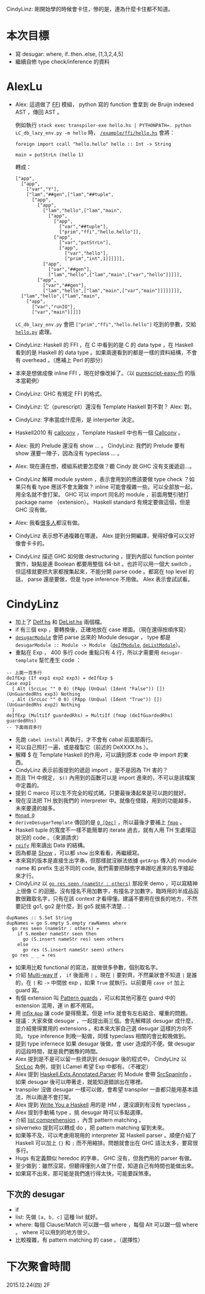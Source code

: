 CindyLinz: 剛開始學的時候會卡住，慘的是，連為什麼卡住都不知道。

# 本次目標

  * 寫 desugar: where, if..then..else, [1,3,2,4,5]
  * 繼續自修 type check/inference 的資料

# AlexLu

  * Alex: 這週做了 [FFI](https://github.com/op8867555/BYOHC-transpiler/blob/2136f167aa1a7e5877b29954a27f74525d965c07/src/Trans.hs#L274) 模組， python 寫的 function 會拿到 de Bruijn indexed AST ，傳回 AST 。

    例如執行 `stack exec transpiler-exe hello.hs | PYTHONPATH=. python LC_db_lazy_env.py -m hello` 時， [`/example/ffi/hello.hs`](https://github.com/op8867555/BYOHC-transpiler/blob/d34960c7165af60f0229e1d9a6ad8811631f42b7/example/ffi/hello.hs)  會將：

    ```
    foreign import ccall "hello.hello" hello :: Int -> String

    main = putStrLn (hello 1)
    ```

    轉成：

    ```
    ["app",
      ["app",
        ["var","Y"],
        ["lam","##gen",["lam","##tuple",
          ["app",
            ["app",
              ["lam","hello",["lam","main",
                ["app",
                  ["app",
                    ["var","##tuple"],
                    ["prim","ffi","hello.hello"]],
                  ["app",
                    ["var","putStrLn"],
                    ["app",
                      ["var","hello"],
                      ["prim","int",1]]]]]],
              ["app",
                ["var","##gen"],
                ["lam","hello",["lam","main",["var","hello"]]]]],
            ["app",
              ["var","##gen"],
              ["lam","hello",["lam","main",["var","main"]]]]]]]],
      ["lam","hello",["lam","main",
        ["app",
          ["var","runIO"],
          ["var","main"]]]]]
    ```

    `LC_db_lazy_env.py` 會把 `["prim","ffi","hello.hello"]` 吃到的參數，交給 [`hello.py`](https://github.com/op8867555/BYOHC-transpiler/blob/d34960c7165af60f0229e1d9a6ad8811631f42b7/example/ffi/hello.py) 處理。

  * CindyLinz: Haskell 的 FFI ，在 C 中看到的是 C 的 data type ，在 Haskell 看到的是 Haskell 的 data type 。如果兩邊看到的都是一樣的資料結構，不會有 overhead 。（應補上 Perl 的部分）
  * 本來是想做成像 inline FFI ，現在好像改掉了。（以 [purescript-easy-ffi](https://github.com/pelotom/purescript-easy-ffi) 的版本當範例）
  * CindyLinz: GHC 有規定 FFI 的格式。
  * CindyLinz: 它（purescript）還沒有 Template Haskell 對不對？ Alex: 對。
  * CindyLinz: 字串當成什麼用，是 interperter 決定。
  * Haskell2010 有 [callconv](https://www.haskell.org/onlinereport/haskell2010/haskellch8.html) ，Template Haskell 中也有一個 [Callconv](http://hackage.haskell.org/package/template-haskell-2.10.0.0/docs/Language-Haskell-TH-Syntax.html#t:Callconv) 。
  * Alex: 我的 Prelude 還沒有 show ... 。 CindyLinz: 我們的 Prelude 要有 show 還要一陣子，因為沒有 typeclass ... 。
  * Alex: 現在還在想，模組系統要怎麼做？聽 Cindy 說 GHC 沒有支援遞迴...。
  * CindyLinz 解釋 module system ，表示會用到的應該要做 type check ？如果只有看 type 應該不會太難做？ inline 可能會複雜一些。可以全部放一起，用全名就不會打架。 GHC 可以 import 同名的 module ，前面用雙引號打 package name （extension）。 Haskell standard 有規定要做這個，但是 GHC 沒有做。
  * Alex: 我看[很多人](https://wiki.haskell.org/Mutually_recursive_modules#Compiler_support)都沒有做。
  * CindyLinz 表示想不通複雜在哪邊， Alex 提到分開編譯，覺得好像可以又好像會卡卡的。
  * CindyLinz 描述 GHC 如何做 destructuring ，提到內部以 function pointer 實作，缺點是連 Boolean 都要用整個 64-bit 。也許可以用一個大 switch ，但這樣就要把大家都搜集起來，不能分開 parse code 。都寫在 top level 的話， parse 還是要做，但是 type inference 不用做。 Alex 表示會試試看。

# CindyLinz

  * 加上了 [DeIf.hs](https://github.com/CindyLinz/Haskell.js/blob/a527eef3a54f8f9fab3ec3d4e4a5cb46bdf69cb5/trans/src/DeIf.hs) 和 [DeList.hs](https://github.com/CindyLinz/Haskell.js/blob/cca5df022a096f1bc0c5bb3cec202821e4d0908d/trans/src/DeList.hs) 兩個檔。
  * if 有三個 exp ，要轉換後，正確地放在 case 裡面。（現在還得按順序寫）
  * [`desugarModule`](https://github.com/CindyLinz/Haskell.js/blob/cca5df022a096f1bc0c5bb3cec202821e4d0908d/trans/src/Main.hs#L239) 會把 parse 出來的 Module desugar ， type 都是 `desugarModule :: Module -> Module` （[`deIfModule`](https://github.com/CindyLinz/Haskell.js/blob/cca5df022a096f1bc0c5bb3cec202821e4d0908d/trans/src/DeIf.hs#L229), [`deListModule`](https://github.com/CindyLinz/Haskell.js/blob/cca5df022a096f1bc0c5bb3cec202821e4d0908d/trans/src/DeList.hs#L226)）。
  * 重點在 Exp ， 400 多行 code 重點只有 4 行，所以才需要用 `desugar-template` 幫忙產生 code ：

  ```
  -- 上面一百多行
  deIfExp (If exp1 exp2 exp3) = deIfExp $
  Case exp1
    [ Alt (SrcLoc "" 0 0) (PApp (UnQual (Ident "False")) []) (UnGuardedRhs exp3) Nothing
    , Alt (SrcLoc "" 0 0) (PApp (UnQual (Ident "True")) []) (UnGuardedRhs exp2) Nothing
    ]
  deIfExp (MultiIf guardedRhs) = MultiIf (fmap (deIfGuardedRhs) guardedRhs)
  -- 下面兩百多行
  ```

  * 先跑 `cabel install` 再執行，才不會有 cabal 前面那兩行。
  * 可以自己照打一遍，或是複製它（前述的 DeXXXX.hs ）。
  * 解釋 $ 在 Template Haskell 的作用，可以讀到原本 code 中 import 的東西。
  * CindyLinz 表示前面提到的遞迴 import ，是不是因為 TH 害的？
  * 而且 TH 中規定， `$()` 內用到的函數可以是 import 進來的，不可以是該檔案中定義的。
  * 提到 C marco 可以生不完全的程式碼，只要最後湊起來是可以跑的就好。
  * 現在沒法把 TH 放到我們的 interpreter 中。就像在借錢，用到的功能越多，未來要還的越多。
  * [`Monad Q`](https://hackage.haskell.org/package/template-haskell-2.6.0.0/docs/Language-Haskell-TH-Syntax.html#t:Q)
  * `deriveDesugarTemplate` 傳回的是 [`Q [Dec]`](https://github.com/CindyLinz/Haskell.js/blob/cca5df022a096f1bc0c5bb3cec202821e4d0908d/trans/desugar-template-src/DeriveTemplate.hs#L59) ，所以最後才要補上 [`fmap`](https://github.com/CindyLinz/Haskell.js/blob/cca5df022a096f1bc0c5bb3cec202821e4d0908d/trans/desugar-template-src/DeriveTemplate.hs#L81) 。
  * Haskell tuple 的寬度不一樣不能簡單的 iterate 過去，就有人用 TH 生處理這狀況的 code 。（來源請求）
  * [`reify`](https://hackage.haskell.org/package/template-haskell-2.7.0.0/docs/Language-Haskell-TH.html#v:reify) 用來讀出 Data 的結構。
  * 因為都是 [Show](https://hackage.haskell.org/package/base-4.5.0.0/docs/Text-Show.html#t:Show) ，可以都 `show` 出來看看，再繼續寫。
  * 本來寫的版本是直接生出字串，但那樣就沒辦法依據 `getArgs` 傳入的 module name 和 prefix 生出不同的 code, 我們需要把靜態字串跟吃進來的名字接起來才行。
  * CindyLinz 以 [`go res seen (nameStr : others)`](https://github.com/CindyLinz/Haskell.js/blob/cca5df022a096f1bc0c5bb3cec202821e4d0908d/trans/desugar-template-src/DeriveTemplate.hs#L102) 那段來 demo ，可以寫精神上很像 C  的迴圈。沒有撞名不用加數字，有撞名才加數字。臨時用的半成品函數很難取名字，只有在該 context 才看得懂。建議不要用在很長的地方，不然要記住 go1, go2 是什麼，到 go5 就搞不清楚...：

  ```
  dupNames :: S.Set String
  dupNames = go S.empty S.empty rawNames where
    go res seen (nameStr : others) =
      if S.member nameStr seen then
        go (S.insert nameStr res) seen others
      else
        go res (S.insert nameStr seen) others
    go res _ _ = res
  ```

  * 如果用比較 functional 的寫法，就做很多參數，個別取名字。
  * 介紹 [Multi-way If](https://downloads.haskell.org/~ghc/latest/docs/html/users_guide/syntax-extns.html#multi-way-if) ， `if` 後面用 `|` ，現在 `|` 要對齊，不然巢狀會不知道 `|` 是誰的，在 `|` 和 `->` 中間放 exp ，如果 `True` 就執行。以前要用 `case of` 加上 guard 寫。
  * 有個 extension 叫 [Pattern guards](https://downloads.haskell.org/~ghc/latest/docs/html/users_guide/syntax-extns.html#pattern-guards) ，可以和其他可塞在 guard 中的 extension 混用，連 in 都不用寫。
  * 用 [infix `App`](https://github.com/CindyLinz/Haskell.js/blob/cca5df022a096f1bc0c5bb3cec202821e4d0908d/trans/src/DeList.hs#L135) 讓 code 變得簡潔。但是 infix 就會有左右結合、權重的問題。
  * 提議：大家來做 desugar ，一起提出兩三個。會先解釋該 desugar 成什麼，並介紹覺得實用的 extensions 。和本來大家自己選 desugar 這樣的方向不同。 type inference 則晚一點做，同樣 typeclass 相關的會比較晚做到。
  * 提到 type infernece 如果 desugar 後做，會 user 造成的不便。做 desugar 的這段時間，就是我們猶豫的時間。
  * Alex 提到是不是可以留一些資訊到 desugar 後的程式中。 CindyLinz 以 [SrcLoc](https://hackage.haskell.org/package/haskell-src-exts-1.17.1/docs/Language-Haskell-Exts-SrcLoc.html#t:SrcLoc) 為例，提到 LCamel 希望 Exp 中都有。（不確定）
  * Alex 提到 [Haskell.Exts.Annotated.Parser](https://hackage.haskell.org/package/haskell-src-exts-1.17.1/docs/Language-Haskell-Exts-Annotated-Parser.html) 的 Module 會帶 [SrcSpanInfo](https://hackage.haskell.org/package/haskell-src-exts-1.17.1/docs/Language-Haskell-Exts-Annotated-Parser.html#g:3) 。如果 desugar 後可以帶著走，就能知道錯誤出在哪裡。
  * transpiler 沒做 desugar 一樣可以做，會希望 transpiler 一直都只能用基本語法，所以兩邊不會打架。
  * Alex 提到 [Write You a Haskell](http://dev.stephendiehl.com/fun/) 用的是 HM ，還沒讀到有沒有 typeclass 。
  * Alex 提到手動補 type ，挑 desugar 時可以多點選擇。
  * 介紹 [list comprehension](https://wiki.haskell.org/List_comprehension) ，內含 pattern matching 。
  * silverneko 提到可以轉成 do ，把 pattern matching 留到未來。
  * 如果等不及，可以考慮用現用的 interpreter 寫 Haskell parser 。順便介紹了 Haskell 可以加上 `{}` 和 `;` 而不用縮排。問題就會出在 GHC 語法太多，要寫很多行。
  * Hugs 有定義類似 heredoc 的字串， GHC 沒有，但我們用的 parser 有做。
  * 至少做到：雖然沒寫，但聽得懂別人做了什麼，知道自己有時間也能做出來。
  * 如果寫不出來，那可能是我們進行得太快，可能要踩煞車。

## 下次的 desugar

  * if
  * list: 先做 `[a, b, c]` 這種 list 就好。
  * where: 每個 Clause/Match 可以跟一個 where ，每個 Alt 可以跟一個 where 。 where 可以用到的地方很少。
  * 比較複雜，有 pattern matching 的 case 。（選擇性）

# 下次聚會時間

2015.12.24(四) 2F

